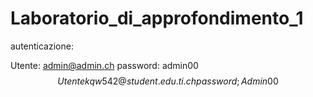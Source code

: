 # Laboratorio_di_approfondimento_1

autenticazione:

Utente: admin@admin.ch
password: admin00$$
Utente kqw542@student.edu.ti.ch
password; Admin00$$
